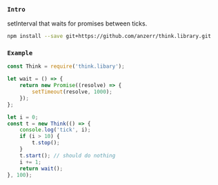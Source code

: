 
### `Intro`
setInterval that waits for promises between ticks.

``` bash
npm install --save git+https://github.com/anzerr/think.library.git
```

### `Example`

``` javascript
const Think = require('think.libary');

let wait = () => {
	return new Promise((resolve) => {
		setTimeout(resolve, 1000);
	});
};

let i = 0;
const t = new Think(() => {
	console.log('tick', i);
	if (i > 10) {
		t.stop();
	}
	t.start(); // should do nothing
	i += 1;
	return wait();
}, 100);
```